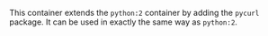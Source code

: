 This container extends the `python:2` container by adding the `pycurl`
package. It can be used in exactly the same way as `python:2`.

